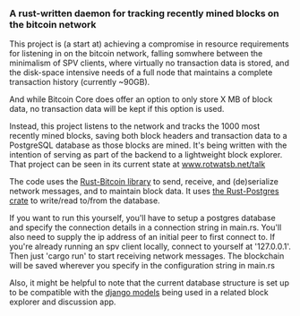 <h3>A rust-written daemon for tracking recently mined blocks on the bitcoin network</h3>

<p>This project is (a start at) achieving a compromise in resource requirements for listening in on the bitcoin network, falling somwhere between the minimalism of SPV clients, where virtually no transaction data is stored, and the disk-space intensive needs of a full node that maintains a complete transaction history (currently ~90GB).</p>

<p>And while Bitcoin Core does offer an option to only store X MB of block data, no transaction data will be kept if this option is used.</p>

<p>Instead, this project listens to the network and tracks the 1000 most recently mined blocks, saving both block headers and transaction data to a PostgreSQL database as those blocks are mined. It's being written with the intention of serving as part of the backend to a lightweight block explorer. That project can be seen in its current state at <a href="www.rotwatsb.net/talk">www.rotwatsb.net/talk</a></p>

<p>The code uses the <a href="https://github.com/apoelstra/rust-bitcoin">Rust-Bitcoin library</a> to send, receive, and (de)serialize network messages, and to maintain block data. It uses <a href="https://github.com/sfackler/rust-postgres">the Rust-Postgres crate</a> to write/read to/from the database.</p>

<p>If you want to run this yourself, you'll have to setup a postgres database and specify the connection details in a connection string in main.rs. You'll also need to supply the ip address of an initial peer to first connect to. If you're already running an spv client locally, connect to yourself at '127.0.0.1'. Then just 'cargo run' to start receiving network messages. The blockchain will be saved wherever you specify in the configuration string in main.rs</p>

<p>Also, it might be helpful to note that the current database structure is set up to be compatible with the <a href="https://github.com/rotwatsb/talk/blob/master/models.py">django models</a> being used in a related block explorer and discussion app.</p>